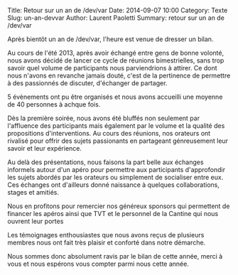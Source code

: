 Title: Retour sur un an de /dev/var
Date: 2014-09-07 10:00
Category: Texte
Slug: un-an-devvar
Author: Laurent Paoletti
Summary: retour sur un an de /dev/var

Après bientôt un an de /dev/var, l'heure est venue de dresser un bilan.

Au cours de l'été 2013, après avoir échangé entre gens de bonne volonté, nous avons décidé de lancer ce cycle de réunions
bimestrielles, sans trop savoir quel volume de participants nous parviendrions à attirer.
Ce dont nous n'avons en revanche jamais douté, c'est de la pertinence de permettre à des passionnés de discuter, d'échanger de partager.

5 évènements ont pu être organisés et nous avons accueilli une moyenne de 40 personnes à achque fois.

Dès la première soirée, nous avons été bluffés non seulement par l'affluence des participants mais également par le
volume et la qualité des propositions d'interventions. Au cours des réunions, nos orateurs ont rivalisé pour
offrir des sujets passionants en partageant génreusement leur savoir et leur expérience.

Au delà des présentations, nous faisons la part belle aux échanges informels autour d'un apéro pour permettre aux participants
d'approfondir les sujets abordés par les orateurs ou simplement de socialiser entre eux.
Ces échanges ont d'ailleurs donné naissance à quelques collaborations, stages et amitiés.

Nous en profitons pour remercier nos généreux sponsors qui permettent de financer les apéros ainsi que TVT et le personnel de la
Cantine qui nous ouvrent leur portes

Les témoignages enthousiastes que nous avons reçus de plusieurs membres nous ont fait très plaisir et conforté dans notre démarche.

Nous sommes donc absolument ravis par le bilan de cette année, merci à vous et nous espérons vous compter parmi nous cette année.

